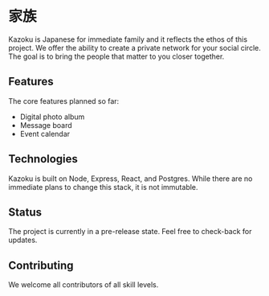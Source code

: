 # 家族

Kazoku is Japanese for immediate family and it reflects the ethos of this project. We offer the ability to create a private network for your social circle. The goal is to bring the people that matter to you closer together.


## Features
The core features planned so far:
* Digital photo album
* Message board
* Event calendar


## Technologies
Kazoku is built on Node, Express, React, and Postgres. While there are no immediate plans to change this stack, it is not immutable.


## Status
The project is currently in a pre-release state. Feel free to check-back for updates.


## Contributing
We welcome all contributors of all skill levels.

